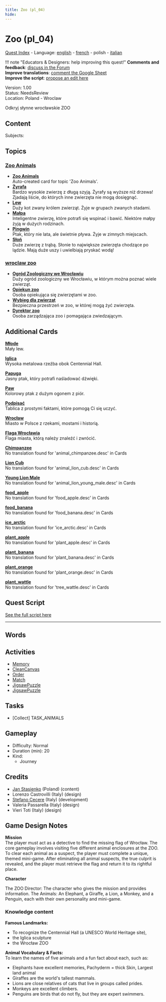 ```yaml
---
title: Zoo (pl_04)
hide:
---
```


# Zoo (pl_04)
[Quest Index](./index.pl.md) - Language: [english](./pl_04.md) - [french](./pl_04.fr.md) - polish - [italian](./pl_04.it.md)

!!! note "Educators & Designers: help improving this quest!"
    **Comments and feedback**: [discuss in the Forum](https://vgwb.discourse.group/t/pl-04-the-zoo/35/1)  
    **Improve translations**: [comment the Google Sheet](https://docs.google.com/spreadsheets/d/1FPFOy8CHor5ArSg57xMuPAG7WM27-ecDOiU-OmtHgjw/edit?gid=819047762#gid=819047762)  
    **Improve the script**: [propose an edit here](https://github.com/vgwb/Antura/blob/main/Assets/_discover/_quests/PL_04%20Zoo/PL_04%20Zoo%20-%20Yarn%20Script.yarn)  

Version: 1.00  
Status: NeedsReview  
Location: Poland - Wroclaw

Odkryj słynne wrocławskie ZOO

## Content
Subjects: 


## Topics
### [Zoo Animals](../topics/index.md#zoo)

  - **[Zoo Animals](../cards/index.md#zoo_animals)**  
    Auto-created card for topic 'Zoo Animals'.  
  - **[Żyrafa](../cards/index.md#animal_giraffe)**  
    Bardzo wysokie zwierzę z długą szyją. Żyrafy są wyższe niż drzewa! Zjadają liście, do których inne zwierzęta nie mogą dosięgnąć.  
  - **[Lew](../cards/index.md#animal_lion)**  
    Duży kot zwany królem zwierząt. Żyje w grupach zwanych stadami.  
  - **[Małpa](../cards/index.md#animal_monkey)**  
    Inteligentne zwierzę, które potrafi się wspinać i bawić. Niektóre małpy żyją w dużych rodzinach.  
  - **[Pingwin](../cards/index.md#animal_penguin)**  
    Ptak, który nie lata, ale świetnie pływa. Żyje w zimnych miejscach.  
  - **[Słoń](../cards/index.md#animal_elephant)**  
    Duże zwierzę z trąbą. Słonie to największe zwierzęta chodzące po lądzie. Mają duże uszy i uwielbiają pryskać wodą!  
### [wroclaw zoo](../topics/index.md#wroclaw_zoo)

  - **[Ogród Zoologiczny we Wrocławiu](../cards/index.md#wroclaw_zoo)**  
    Duży ogród zoologiczny we Wrocławiu, w którym można poznać wiele zwierząt.  
  - **[Opiekun zoo](../cards/index.md#zoo_keeper)**  
    Osoba opiekująca się zwierzętami w zoo.  
  - **[Wybieg dla zwierząt](../cards/index.md#animal_enclosure)**  
    Bezpieczna przestrzeń w zoo, w której mogą żyć zwierzęta.  
  - **[Dyrektor zoo](../cards/index.md#zoo_director)**  
    Osoba zarządzająca zoo i pomagająca zwiedzającym.  

## Additional Cards
**[Młode](../cards/index.md#cub)**  
Mały lew.  

**[Iglica](../cards/index.md#iglica)**  
Wysoka metalowa rzeźba obok Centennial Hall.  

**[Papuga](../cards/index.md#parrot)**  
Jasny ptak, który potrafi naśladować dźwięki.  

**[Paw](../cards/index.md#peacock)**  
Kolorowy ptak z dużym ogonem z piór.  

**[Podpisać](../cards/index.md#sign)**  
Tablica z prostymi faktami, które pomogą Ci się uczyć.  

**[Wrocław](../cards/index.md#wroclaw)**  
Miasto w Polsce z rzekami, mostami i historią.  

**[Flaga Wrocławia](../cards/index.md#wroclaw_flag)**  
Flaga miasta, którą należy znaleźć i zwrócić.  

**[Chimpanzee](../cards/index.md#animal_chimpanzee)**  
No translation found for 'animal_chimpanzee.desc' in Cards  

**[Lion Cub](../cards/index.md#animal_lion_cub)**  
No translation found for 'animal_lion_cub.desc' in Cards  

**[Young Lion Male](../cards/index.md#animal_lion_young_male)**  
No translation found for 'animal_lion_young_male.desc' in Cards  

**[food_apple](../cards/index.md#food_apple)**  
No translation found for 'food_apple.desc' in Cards  

**[food_banana](../cards/index.md#food_banana)**  
No translation found for 'food_banana.desc' in Cards  

**[ice_arctic](../cards/index.md#ice_arctic)**  
No translation found for 'ice_arctic.desc' in Cards  

**[plant_apple](../cards/index.md#plant_apple)**  
No translation found for 'plant_apple.desc' in Cards  

**[plant_banana](../cards/index.md#plant_banana)**  
No translation found for 'plant_banana.desc' in Cards  

**[plant_orange](../cards/index.md#plant_orange)**  
No translation found for 'plant_orange.desc' in Cards  

**[plant_wattle](../cards/index.md#tree_wattle)**  
No translation found for 'tree_wattle.desc' in Cards  

## Quest Script

[See the full script here](./pl_04-script.pl.md)

---

## Words
## Activities
- [Memory](../activities/index.md#Memory)
- [CleanCanvas](../activities/index.md#CleanCanvas)
- [Order](../activities/index.md#Order)
- [Match](../activities/index.md#Match)
- [JigsawPuzzle](../activities/index.md#JigsawPuzzle)
- [JigsawPuzzle](../activities/index.md#JigsawPuzzle)

## Tasks
- [Collect] TASK_ANIMALS
## Gameplay
- Difficulty: Normal
- Duration (min): 20
- Kind:
  - Journey
## Credits
- [Jan Stasienko](mailto:jan.stasienko@dsw.edu.pl) (Poland) (content)
- Lorenzo Castrovilli (Italy) (design)
- [Stefano Cecere](https://stefanocecere.com) (Italy) (development)
- Valeria Passarella (Italy) (design)
- Vieri Toti (Italy) (design)

## Game Design Notes

**Mission**  
The player must act as a detective to find the missing flag of Wrocław. The core gameplay involves visiting five different animal enclosures at the ZOO. To clear each animal as a suspect, the player must complete a unique, themed mini-game. After eliminating all animal suspects, the true culprit is revealed, and the player must retrieve the flag and return it to its rightful place.

**Character**

The ZOO Director: The character who gives the mission and provides information.
The Animals: An Elephant, a Giraffe, a Lion, a Monkey, and a Penguin, each with their own personality and mini-game.

### Knowledge content
**Famous Landmarks:**   

- To recognize the Centennial Hall (a UNESCO World Heritage site), 
- the Iglica sculpture
- the Wrocław ZOO

**Animal Vocabulary & Facts:**  
To learn the names of five animals and a fun fact about each, such as:

- Elephants have excellent memories, Pachyderm = thick Skin, Largest land animal
- Giraffes are the world's tallest mammals.
- Lions are close relatives of cats that live in groups called prides.
- Monkeys are excellent climbers.
- Penguins are birds that do not fly, but they are expert swimmers.

